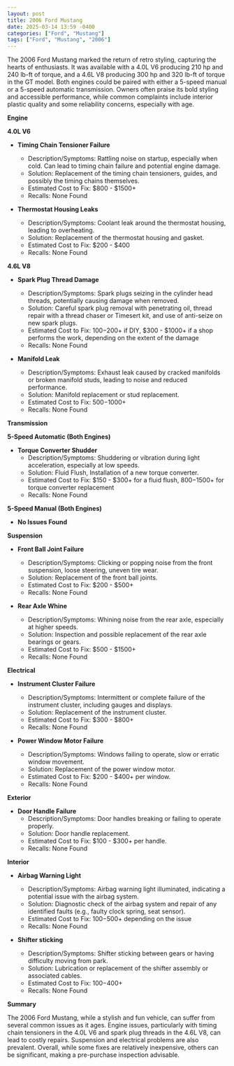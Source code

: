 ```yaml
---
layout: post
title: 2006 Ford Mustang
date: 2025-03-14 13:59 -0400
categories: ["Ford", "Mustang"]
tags: ["Ford", "Mustang", "2006"]
---
```

The 2006 Ford Mustang marked the return of retro styling, capturing the hearts of enthusiasts. It was available with a 4.0L V6 producing 210 hp and 240 lb-ft of torque, and a 4.6L V8 producing 300 hp and 320 lb-ft of torque in the GT model. Both engines could be paired with either a 5-speed manual or a 5-speed automatic transmission. Owners often praise its bold styling and accessible performance, while common complaints include interior plastic quality and some reliability concerns, especially with age.

**Engine**

**4.0L V6**
*   **Timing Chain Tensioner Failure**
    *   Description/Symptoms: Rattling noise on startup, especially when cold. Can lead to timing chain failure and potential engine damage.
    *   Solution: Replacement of the timing chain tensioners, guides, and possibly the timing chains themselves.
    *   Estimated Cost to Fix: $800 - $1500+
    *   Recalls: None Found

*   **Thermostat Housing Leaks**
    *   Description/Symptoms: Coolant leak around the thermostat housing, leading to overheating.
    *   Solution: Replacement of the thermostat housing and gasket.
    *   Estimated Cost to Fix: $200 - $400
    *   Recalls: None Found

**4.6L V8**

*   **Spark Plug Thread Damage**
    *   Description/Symptoms: Spark plugs seizing in the cylinder head threads, potentially causing damage when removed.
    *   Solution: Careful spark plug removal with penetrating oil, thread repair with a thread chaser or Timesert kit, and use of anti-seize on new spark plugs.
    *   Estimated Cost to Fix: $100-$200+ if DIY, $300 - $1000+ if a shop performs the work, depending on the extent of the damage
    *   Recalls: None Found

*   **Manifold Leak**
    *   Description/Symptoms: Exhaust leak caused by cracked manifolds or broken manifold studs, leading to noise and reduced performance.
    *   Solution: Manifold replacement or stud replacement.
    *   Estimated Cost to Fix: $500-$1000+
    *   Recalls: None Found

**Transmission**

**5-Speed Automatic (Both Engines)**
*   **Torque Converter Shudder**
    *   Description/Symptoms: Shuddering or vibration during light acceleration, especially at low speeds.
    *   Solution: Fluid Flush, Installation of a new torque converter.
    *   Estimated Cost to Fix: $150 - $300+ for a fluid flush, $800-$1500+ for torque converter replacement
    *   Recalls: None Found

**5-Speed Manual (Both Engines)**

*   **No Issues Found**

**Suspension**

*   **Front Ball Joint Failure**
    *   Description/Symptoms: Clicking or popping noise from the front suspension, loose steering, uneven tire wear.
    *   Solution: Replacement of the front ball joints.
    *   Estimated Cost to Fix: $200 - $500+
    *   Recalls: None Found

*   **Rear Axle Whine**
    *   Description/Symptoms: Whining noise from the rear axle, especially at higher speeds.
    *   Solution: Inspection and possible replacement of the rear axle bearings or gears.
    *   Estimated Cost to Fix: $500 - $1500+
    *   Recalls: None Found

**Electrical**

*   **Instrument Cluster Failure**
    *   Description/Symptoms: Intermittent or complete failure of the instrument cluster, including gauges and displays.
    *   Solution: Replacement of the instrument cluster.
    *   Estimated Cost to Fix: $300 - $800+
    *   Recalls: None Found

*   **Power Window Motor Failure**
    *   Description/Symptoms: Windows failing to operate, slow or erratic window movement.
    *   Solution: Replacement of the power window motor.
    *   Estimated Cost to Fix: $200 - $400+ per window.
    *   Recalls: None Found

**Exterior**

*   **Door Handle Failure**
    *   Description/Symptoms: Door handles breaking or failing to operate properly.
    *   Solution: Door handle replacement.
    *   Estimated Cost to Fix: $100 - $300+ per handle.
    *   Recalls: None Found

**Interior**

*   **Airbag Warning Light**
    *   Description/Symptoms: Airbag warning light illuminated, indicating a potential issue with the airbag system.
    *   Solution: Diagnostic check of the airbag system and repair of any identified faults (e.g., faulty clock spring, seat sensor).
    *   Estimated Cost to Fix: $100-$500+ depending on the issue
    *   Recalls: None Found

*   **Shifter sticking**
    *   Description/Symptoms: Shifter sticking between gears or having difficulty moving from park.
    *   Solution: Lubrication or replacement of the shifter assembly or associated cables.
    *   Estimated Cost to Fix: $100-$400+
    *   Recalls: None Found

**Summary**

The 2006 Ford Mustang, while a stylish and fun vehicle, can suffer from several common issues as it ages. Engine issues, particularly with timing chain tensioners in the 4.0L V6 and spark plug threads in the 4.6L V8, can lead to costly repairs. Suspension and electrical problems are also prevalent. Overall, while some fixes are relatively inexpensive, others can be significant, making a pre-purchase inspection advisable.

